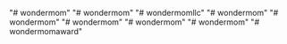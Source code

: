 "# wondermom" 
"# wondermom" 
"# wondermomllc" 
"# wondermom" 
"# wondermom" 
"# wondermom" 
"# wondermom" 
"# wondermom" 
"# wondermomaward" 
